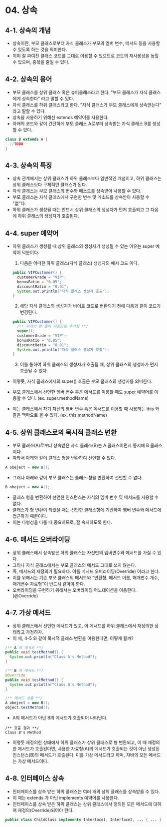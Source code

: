 # 04. 상속

## 4-1. 상속의 개념
- 상속이란, 부모 클래스로부터 자식 클래스가 부모의 멤버 변수, 메서드 등을 사용할 수 있도록 하는 것을 의미한다.
- 이미 잘 짜여진 클래스 코드를 그대로 이용할 수 있으므로 코드의 재사용성을 높힐 수 있으며, 중복을 줄일 수 있다.

## 4-2. 상속의 용어
- 부모 클래스를 상위 클래스 혹은 슈퍼클래스라고 한다. "부모 클래스가 자식 클래스에게 상속한다" 라고 말할 수 있다.
- 자식 클래스를 하위 클래스라고 한다. "자식 클래스가 부모 클래스에게 상속받는다" 라고 말할 수 있다.
- 상속을 사용하기 위해선 extends 예약어를 사용한다. 
- 아래의 코드와 같이 간단하게 부모 클래스 A로부터 상속받는 자식 클래스 B를 생성할 수 있다.
``` java
class B extends A {
  //TODO 
}
```

## 4-3. 상속의 특징
- 상속 관계에서는 상위 클래스가 하위 클래스보다 일반적인 개념이고, 하위 클래스는 상위 클래스보다 구체적인 클래스가 된다.
- 자식 클래스는 부모 클래스의 변수와 메소드를 상속받아 사용할 수 있다.
- 부모 클래스는 자식 클래스에서 구현한 변수 및 메소드를 상속받아 사용할 수 "없"다.
- 하위 클래스가 생성될 때는 반드시 상위 클래스의 생성자가 먼저 호출되고 그 다음에 하위 클래스의 생성자가 호출된다.
 
## 4-4. super 예약어
- 하위 클래스가 생성될 때 상위 클래스의 생성자가 생성될 수 있는 이유는 super 예약어 덕분이다.

  1. 다음은 어떠한 하위 클래스(자식 클래스) 생성자의 예시 코드 이다.  
  ``` java
  public VIPCustomer() {
    customerGrade = "VIP";
    bonusRatio = "0.05";
    discountRatio = "0.01";
    System.out.println("자식 클래스 생성자 호출");
  }
  ```

  2. 해당 자식 클래스의 생성자가 바이트 코드로 변환되기 전에 다음과 같이 코드가 변경된다.
  ``` java
  public VIPCustomer() {
    /** 아래의 한 줄이 자동으로 추가됨 **/
    super();
    customerGrade = "VIP";
    bonusRatio = "0.05";
    discountRatio = "0.01";
    System.out.println("자식 클래스 생성자 호출");
  }
  ```

  3. 이를 통하여 하위 클래스의 생성자가 호출될 때, 상위 클래스의 생성자가 먼저 호출될 수 있다.

- 이렇듯, 자식 클래스에서의 super() 호출은 부모 클래스의 생성자를 의미한다.
- 부모 클래스에서 선언한 멤버 변수 혹은 메서드를 이용할 때도 super 예약어를 이용할 수 있다. (ex. super.methodName)
- 이는 클래스에서 자기 자신의 멤버 변수 혹은 메서드를 이용할 때 사용하는 this 와 같은 맥락으로 볼 수 있다. (ex. this.methodName)

## 4-5. 상위 클래스로의 묵시적 클래스 변환
- 부모 클래스(A)로부터 상속받은 자식 클래스(B)는 A 클래스이면서 동시에 B 클래스이다.
- 따라서 아래와 같이 클래스 형을 변환하여 선언할 수 있다.
``` java
A obeject = new B();
```
- 그러나 아래와 같이 부모 클래스는 클래스 형을 변환하여 선언할 수 없다.
``` java
B obeject = new A();
```
- 클래스 형을 변환하여 선언한 인스턴스는 자식의 멤버 변수 및 메서드를 사용할 수 없다.
- 클래스가 형 변환이 되었을 때는 선언한 클래스형에 기반하여 멤버 변수와 메서드에 접근하기 때문이다.
- 이는 다형성을 다룰 때 중요하므로, 잘 숙지하도록 한다.

## 4-6. 매서드 오버라이딩
- 상위 클래스에서 상속받은 하위 클래스는 자신만의 멤버변수와 메서드를 가질 수 있다.
- 그러나 자식 클래스에서는 부모 클래스의 메서드 그대로 쓰지 않는다.
- 즉, 메서드의 재정의가 필요하다. 이를 메서드 오버라이딩(Override) 이라고 한다.
- 이를 위해서는 기존 부모 클래스의 메서드와 "반환형, 메서드 이름, 매개변수 개수, 매개변수 자료형"이 반드시 같아야 한다.
- 오버라이딩을 구현하기 위해서는 오버라이딩 어노테이션을 이용한다. (@Override)

## 4-7. 가상 메서드
- 상위 클래스에서 선언한 메서드가 있고, 이 메서드를 하위 클래스에서 재정의한 상태라고 가정하자.
- 이 때, 4-5 와 같이 묵시적 클래스 변환을 이용한다면, 어떻게 될까?
``` java
/** A 의 메서드 **/
public void testMethod() {
  System.out.println("Class A's Method");
}

/** B 의 메서드 **/
@Override
public void testMethod() {
  System.out.println("Class B's Method");
}

/** 메서드 호출 **/
A obeject = new B();
object.testMethod();
```

- A의 메서드가 아닌 B의 메서드가 호출되어 나타난다.
```
/** 호출 결과 **/
Class B's Method
```

- 이렇듯 재정의한 상태에서 하위 클래스가 상위 클래스로 형 변환되고, 이 때 재정의한 메서드가 호출된다면, 사용한 자료형(A)의 메서드가 호출되는 것이 아닌 생성된 인스턴스(B)의 메서드가 호출된다. 이를 가상 메서드라고 하며, 자바의 모든 메서드는 가상 메서드이다.

## 4-8. 인터페이스 상속
- 인터페이스를 상속 받는 하위 클래스는 여러 개의 상위 클래스를 상속받을 수 있다.
- 이 때는 extends 가 아닌 implements 예약어를 사용한다.
- 인터페이스를 상속 받은 하위 클래스는 상위 클래스에서 정의된 모든 메서드에 대하여 재정의(Override)되어야 한다.
``` java
public class ChildClass implements Interface1, Interface2, ... { ... }
```

